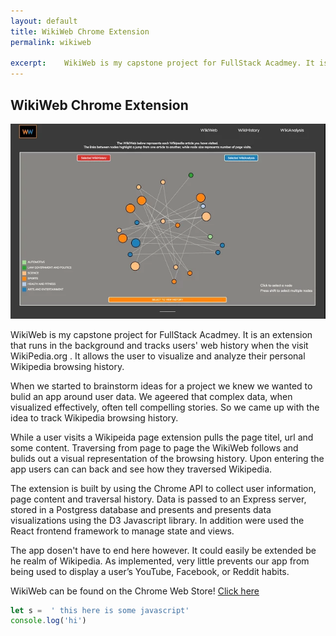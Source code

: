 ```yaml
---
layout: default
title: WikiWeb Chrome Extension
permalink: wikiweb

excerpt:	WikiWeb is my capstone project for FullStack Acadmey. It is an extension that runs in the background and tracks users' web history when the visit WikiPedia.org . It allows the user to visualize and analyze their personal Wikipedia browsing history.
---
```


## WikiWeb Chrome Extension

![Image of WikiWeb](../WikiWebScreenshot.png)

WikiWeb is my capstone project for FullStack Acadmey. It is an extension that runs in the background and tracks users' web history when the visit WikiPedia.org . It allows the user to visualize and analyze their personal Wikipedia browsing history.

When we started to brainstorm ideas for a project we knew we wanted to bulid an app around user data. We ageered that complex data, when visualized effectively, often tell compelling stories. So we came up with the idea to track Wikipedia browsing history.


While a user visits a Wikipeida page  extension pulls the page titel, url and some content. Traversing from page to page the WikiWeb follows and bulids out a visual representation of the browsing history. Upon entering the app users can can back and see how they traversed Wikipedia. 


The extension is built by using the Chrome API to collect user information, page content and traversal history. Data is passed to an Express server, stored in a Postgress database and presents and presents data visualizations using the D3 Javascript library. In addition were used the React frontend framework to manage state and views.

The app dosen't  have to end here however. It could easily be extended be he realm of Wikipedia. As implemented, very little prevents our app from being used to display a user’s YouTube, Facebook, or Reddit habits. 

WikiWeb can be found on the Chrome Web Store! [Click here](https://chrome.google.com/webstore/detail/wiki-web/ckfbjjiofppmjdeobopohbjhlmpdnmae)  

```javascript 
let s =  ' this here is some javascript'
console.log('hi')
```